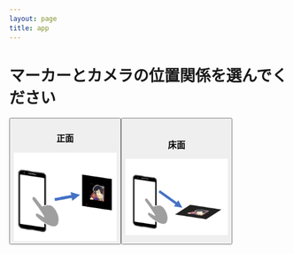 ```yaml
---
layout: page
title: app
---
```


<h1> マーカーとカメラの位置関係を選んでください </h1>
<div style="display:flex">
<button style="width:40%;" type="button" onclick="location.href='https://tuckersarge.github.io/KabukuAR/'"> 
<h3> 正面</h3>
    <img src="./front.png"  />
</button>
<button style="width:40%;" type="button" onclick="location.href='https://tuckersarge.github.io/KabukuARHorizontal/'">
<h3> 床面 </h3>
    <img src="./floor.png"  />
</button>
</div>